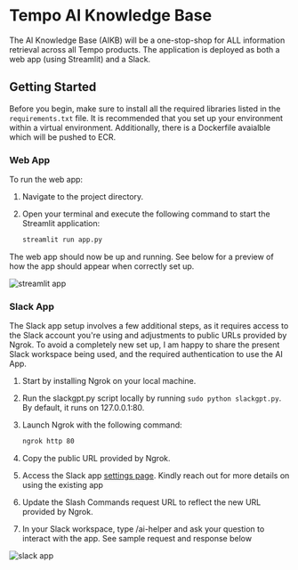 # Tempo AI Knowledge Base

The AI Knowledge Base (AIKB) will be a one-stop-shop for ALL information retrieval across all Tempo products.
The application is deployed as both a web app (using Streamlit) and a Slack.

## Getting Started

Before you begin, make sure to install all the required libraries listed in the `requirements.txt` file. It is recommended that you set up your environment within a virtual environment. Additionally, there is a Dockerfile avaialble which will be pushed to ECR.

### Web App

To run the web app:

1. Navigate to the project directory.
2. Open your terminal and execute the following command to start the Streamlit application:

   ```bash
   streamlit run app.py

The web app should now be up and running. See below for a preview of how the app should appear when correctly set up.


![streamlit app](./app_images/streamlit.png)

### Slack App

The Slack app setup involves a few additional steps, as it requires access to the Slack account you're using and adjustments to public URLs provided by Ngrok. To avoid a completely new set up, I am happy to share the present Slack workspace being used, and the required authentication to use the AI App.

1. Start by installing Ngrok on your local machine.
2. Run the slackgpt.py script locally by running `sudo python slackgpt.py`. By default, it runs on 127.0.0.1:80.
3. Launch Ngrok with the following command:

    ```bash
    ngrok http 80

4. Copy the public URL provided by Ngrok.
5. Access the Slack app [settings page](https://api.slack.com/apps). Kindly reach out for more details on using the existing app
6. Update the Slash Commands request URL to reflect the new URL provided by Ngrok.
7. In your Slack workspace, type /ai-helper and ask your question to interact with the app. See sample request and response below


![slack app](./app_images/slack.png)